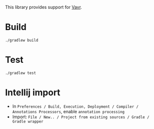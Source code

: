 This library provides support for [Vavr](http://www.vavr.io/).

# Build

```
./gradlew build
```

# Test

```
./gradlew test
```

# Intellij import 
* In `Preferences / Build, Execution, Deployment / Compiler / Annotations Processors`, enable `annotation processing`
* Import: `File / New.. / Project from existing sources / Gradle / Gradle wrapper`
